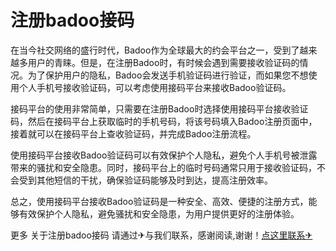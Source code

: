 # 注册badoo接码

在当今社交网络的盛行时代，Badoo作为全球最大的约会平台之一，受到了越来越多用户的青睐。但是，在注册Badoo时，有时候会遇到需要接收验证码的情况。为了保护用户的隐私，Badoo会发送手机验证码进行验证，而如果您不想使用个人手机号接收验证码，可以考虑使用接码平台来接收Badoo验证码。

接码平台的使用非常简单，只需要在注册Badoo时选择使用接码平台接收验证码，然后在接码平台上获取临时的手机号码，将该号码填入Badoo注册页面中，接着就可以在接码平台上查收验证码，并完成Badoo注册流程。

使用接码平台接收Badoo验证码可以有效保护个人隐私，避免个人手机号被泄露带来的骚扰和安全隐患。同时，接码平台上的临时号码通常只用于接收验证码，不会受到其他短信的干扰，确保验证码能够及时到达，提高注册效率。

总之，使用接码平台接收Badoo验证码是一种安全、高效、便捷的注册方式，能够有效保护个人隐私，避免骚扰和安全隐患，为用户提供更好的注册体验。

更多 关于注册badoo接码 请通过✈与我们联系，感谢阅读,谢谢！[点这里联系✈](https://www.k02.cc)